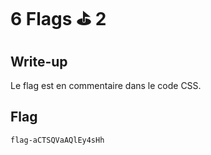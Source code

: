 # 6 Flags ⛳️ 2

## Write-up

Le flag est en commentaire dans le code CSS.

## Flag

```flag-aCTSQVaAQlEy4sHh```
